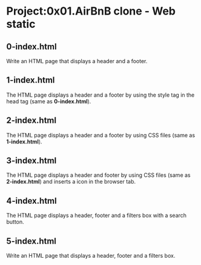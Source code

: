# Project:0x01.AirBnB clone - Web static

## 0-index.html

Write an HTML page that displays a header and a footer.

## 1-index.html

The HTML page displays a header and a footer by using the style tag in the head tag (same as **0-index.html**).

## 2-index.html

The HTML page displays a header and a footer by using CSS files (same as **1-index.html**).

## 3-index.html

The HTML page displays a header and footer by using CSS files (same as **2-index.html**) and inserts a icon in the browser tab.

## 4-index.html

The HTML page displays a header, footer and a filters box with a search button.

## 5-index.html

Write an HTML page that displays a header, footer and a filters box.
